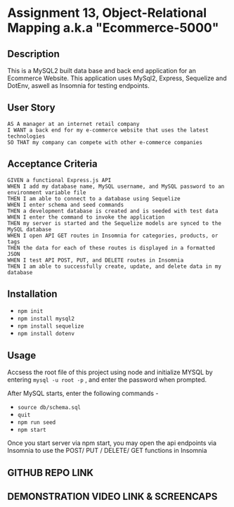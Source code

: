 # Assignment 13, Object-Relational Mapping a.k.a "Ecommerce-5000"

## Description

This is a MySQL2 built data base and back end application for an Ecommerce Website.
This application uses MySql2, Express, Sequelize and DotEnv, aswell as Insomnia for testing endpoints.

## User Story

```
AS A manager at an internet retail company
I WANT a back end for my e-commerce website that uses the latest technologies
SO THAT my company can compete with other e-commerce companies
```

## Acceptance Criteria

```
GIVEN a functional Express.js API
WHEN I add my database name, MySQL username, and MySQL password to an environment variable file
THEN I am able to connect to a database using Sequelize
WHEN I enter schema and seed commands
THEN a development database is created and is seeded with test data
WHEN I enter the command to invoke the application
THEN my server is started and the Sequelize models are synced to the MySQL database
WHEN I open API GET routes in Insomnia for categories, products, or tags
THEN the data for each of these routes is displayed in a formatted JSON
WHEN I test API POST, PUT, and DELETE routes in Insomnia
THEN I am able to successfully create, update, and delete data in my database
```

## Installation

- `npm init`
- `npm install mysql2`
- `npm install sequelize`
- `npm install dotenv`

## Usage

Accsess the root file of this project using node and initialize MYSQL by entering `mysql -u root -p` , and enter the password when prompted.

After MySQL starts, enter the following commands -

- `source db/schema.sql`
- `quit`
- `npm run seed`
- `npm start`

Once you start server via npm start, you may open the api endpoints via Insomnia to use the POST/ PUT / DELETE/ GET functions in Insomnia

## GITHUB REPO LINK

## DEMONSTRATION VIDEO LINK & SCREENCAPS
